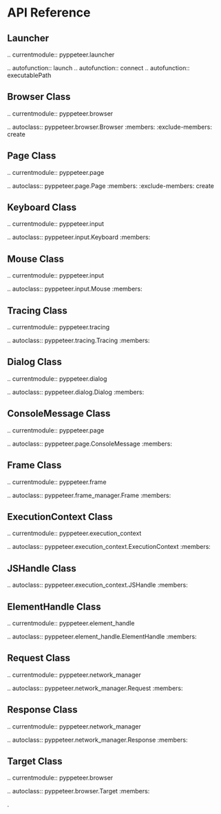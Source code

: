API Reference
=============

Launcher
--------

.. currentmodule:: pyppeteer.launcher

.. autofunction:: launch
.. autofunction:: connect
.. autofunction:: executablePath

Browser Class
-------

.. currentmodule:: pyppeteer.browser

.. autoclass:: pyppeteer.browser.Browser
   :members:
   :exclude-members: create


Page Class
----

.. currentmodule:: pyppeteer.page

.. autoclass:: pyppeteer.page.Page
   :members:
   :exclude-members: create

Keyboard Class
--------

.. currentmodule:: pyppeteer.input

.. autoclass:: pyppeteer.input.Keyboard
   :members:

Mouse Class
-----

.. currentmodule:: pyppeteer.input

.. autoclass:: pyppeteer.input.Mouse
   :members:

Tracing Class
-------

.. currentmodule:: pyppeteer.tracing

.. autoclass:: pyppeteer.tracing.Tracing
   :members:

Dialog Class
------

.. currentmodule:: pyppeteer.dialog

.. autoclass:: pyppeteer.dialog.Dialog
   :members:

ConsoleMessage Class
--------------

.. currentmodule:: pyppeteer.page

.. autoclass:: pyppeteer.page.ConsoleMessage
   :members:

Frame Class
-----

.. currentmodule:: pyppeteer.frame

.. autoclass:: pyppeteer.frame_manager.Frame
   :members:

ExecutionContext Class
----------------

.. currentmodule:: pyppeteer.execution_context

.. autoclass:: pyppeteer.execution_context.ExecutionContext
   :members:

JSHandle Class
--------

.. autoclass:: pyppeteer.execution_context.JSHandle
   :members:

ElementHandle Class
-------------

.. currentmodule:: pyppeteer.element_handle

.. autoclass:: pyppeteer.element_handle.ElementHandle
   :members:

Request Class
-------

.. currentmodule:: pyppeteer.network_manager

.. autoclass:: pyppeteer.network_manager.Request
   :members:

Response Class
--------

.. currentmodule:: pyppeteer.network_manager

.. autoclass:: pyppeteer.network_manager.Response
   :members:

Target Class
------

.. currentmodule:: pyppeteer.browser

.. autoclass:: pyppeteer.browser.Target
   :members:

.

